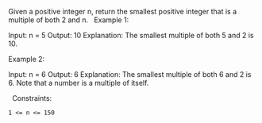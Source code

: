 Given a positive integer n, return the smallest positive integer that is a multiple of both 2 and n.
 
Example 1:

Input: n = 5
Output: 10
Explanation: The smallest multiple of both 5 and 2 is 10.


Example 2:

Input: n = 6
Output: 6
Explanation: The smallest multiple of both 6 and 2 is 6. Note that a number is a multiple of itself.


 
Constraints:


	1 <= n <= 150

